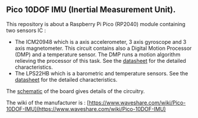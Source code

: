 ## Pico 10DOF IMU (Inertial Measurement Unit).

This repository is about a Raspberry Pi Pico (RP2040) module containing two sensors IC : 

- The ICM20948 which is a axis accelerometer, 3 axis gyroscope and 3 axis magnetometer. This circuit contains also a Digital Motion Processor (DMP) and a temperature sensor. The DMP runs a motion algorithm relieving the processor of this task. See the [datasheet](ICM-20948-v1.5.pdf) for the detailed characteristics.
- The LPS22HB which is a barometric and temperature sensors. See the [datasheet](Lps22hb.pdf) for the detailed characteristics.

The [schematic](Pico-10DOF-IMU_Sch.pdf) of the board gives details of the circuitry.

The wiki of the manufacturer is : [https://www.waveshare.com/wiki/Pico-10DOF-IMU](https://www.waveshare.com/wiki/Pico-10DOF-IMU)

